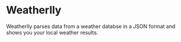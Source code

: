 # Weatherlly
Weatherlly parses data from a weather databse in a JSON format and shows you your local weather results.
